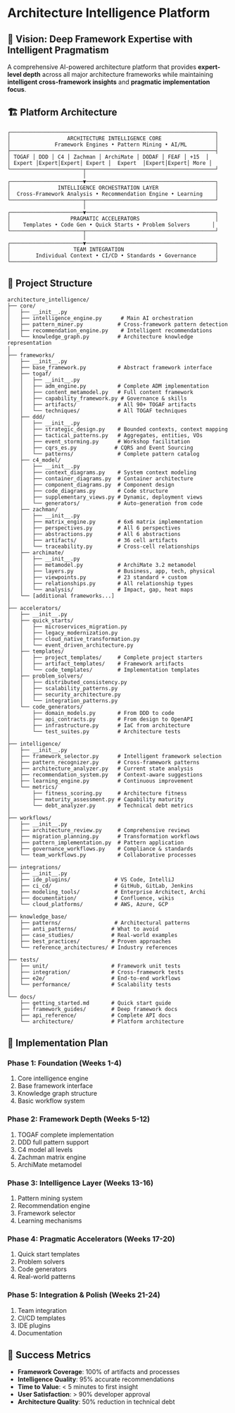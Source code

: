 # Architecture Intelligence Platform

## 🎯 Vision: Deep Framework Expertise with Intelligent Pragmatism

A comprehensive AI-powered architecture platform that provides **expert-level depth** across all major architecture frameworks while maintaining **intelligent cross-framework insights** and **pragmatic implementation focus**.

## 🏗️ Platform Architecture

```
┌─────────────────────────────────────────────────────────────────┐
│                  ARCHITECTURE INTELLIGENCE CORE                 │
│              Framework Engines • Pattern Mining • AI/ML         │
├─────────────────────────────────────────────────────────────────┤
│ TOGAF │ DDD │ C4 │ Zachman │ ArchiMate │ DODAF │ FEAF │ +15  │
│ Expert │Expert│Expert│ Expert │  Expert  │Expert│Expert│ More │
└───────────────────────┬─────────────────────────────────────────┘
                        │
┌───────────────────────▼─────────────────────────────────────────┐
│               INTELLIGENCE ORCHESTRATION LAYER                  │
│  Cross-Framework Analysis • Recommendation Engine • Learning    │
└───────────────────────┬─────────────────────────────────────────┘
                        │
┌───────────────────────▼─────────────────────────────────────────┐
│                   PRAGMATIC ACCELERATORS                        │
│    Templates • Code Gen • Quick Starts • Problem Solvers       │
└───────────────────────┬─────────────────────────────────────────┘
                        │
┌───────────────────────▼─────────────────────────────────────────┐
│                    TEAM INTEGRATION                             │
│        Individual Context • CI/CD • Standards • Governance      │
└─────────────────────────────────────────────────────────────────┘
```

## 📁 Project Structure

```
architecture_intelligence/
├── core/
│   ├── __init__.py
│   ├── intelligence_engine.py      # Main AI orchestration
│   ├── pattern_miner.py           # Cross-framework pattern detection
│   ├── recommendation_engine.py    # Intelligent recommendations
│   └── knowledge_graph.py         # Architecture knowledge representation
│
├── frameworks/
│   ├── __init__.py
│   ├── base_framework.py          # Abstract framework interface
│   ├── togaf/
│   │   ├── __init__.py
│   │   ├── adm_engine.py          # Complete ADM implementation
│   │   ├── content_metamodel.py   # Full content framework
│   │   ├── capability_framework.py # Governance & skills
│   │   ├── artifacts/             # All 90+ TOGAF artifacts
│   │   └── techniques/            # All TOGAF techniques
│   ├── ddd/
│   │   ├── __init__.py
│   │   ├── strategic_design.py    # Bounded contexts, context mapping
│   │   ├── tactical_patterns.py   # Aggregates, entities, VOs
│   │   ├── event_storming.py      # Workshop facilitation
│   │   ├── cqrs_es.py            # CQRS and Event Sourcing
│   │   └── patterns/              # Complete pattern catalog
│   ├── c4_model/
│   │   ├── __init__.py
│   │   ├── context_diagrams.py    # System context modeling
│   │   ├── container_diagrams.py  # Container architecture
│   │   ├── component_diagrams.py  # Component design
│   │   ├── code_diagrams.py       # Code structure
│   │   ├── supplementary_views.py # Dynamic, deployment views
│   │   └── generators/            # Auto-generation from code
│   ├── zachman/
│   │   ├── __init__.py
│   │   ├── matrix_engine.py       # 6x6 matrix implementation
│   │   ├── perspectives.py        # All 6 perspectives
│   │   ├── abstractions.py        # All 6 abstractions
│   │   ├── artifacts/             # 36 cell artifacts
│   │   └── traceability.py        # Cross-cell relationships
│   ├── archimate/
│   │   ├── __init__.py
│   │   ├── metamodel.py           # ArchiMate 3.2 metamodel
│   │   ├── layers.py              # Business, app, tech, physical
│   │   ├── viewpoints.py          # 23 standard + custom
│   │   ├── relationships.py       # All relationship types
│   │   └── analysis/              # Impact, gap, heat maps
│   └── [additional frameworks...]
│
├── accelerators/
│   ├── __init__.py
│   ├── quick_starts/
│   │   ├── microservices_migration.py
│   │   ├── legacy_modernization.py
│   │   ├── cloud_native_transformation.py
│   │   └── event_driven_architecture.py
│   ├── templates/
│   │   ├── project_templates/     # Complete project starters
│   │   ├── artifact_templates/    # Framework artifacts
│   │   └── code_templates/        # Implementation templates
│   ├── problem_solvers/
│   │   ├── distributed_consistency.py
│   │   ├── scalability_patterns.py
│   │   ├── security_architecture.py
│   │   └── integration_patterns.py
│   └── code_generators/
│       ├── domain_models.py       # From DDD to code
│       ├── api_contracts.py       # From design to OpenAPI
│       ├── infrastructure.py      # IaC from architecture
│       └── test_suites.py         # Architecture tests
│
├── intelligence/
│   ├── __init__.py
│   ├── framework_selector.py      # Intelligent framework selection
│   ├── pattern_recognizer.py      # Cross-framework patterns
│   ├── architecture_analyzer.py   # Current state analysis
│   ├── recommendation_system.py   # Context-aware suggestions
│   ├── learning_engine.py         # Continuous improvement
│   └── metrics/
│       ├── fitness_scoring.py     # Architecture fitness
│       ├── maturity_assessment.py # Capability maturity
│       └── debt_analyzer.py       # Technical debt metrics
│
├── workflows/
│   ├── __init__.py
│   ├── architecture_review.py     # Comprehensive reviews
│   ├── migration_planning.py      # Transformation workflows
│   ├── pattern_implementation.py  # Pattern application
│   ├── governance_workflows.py    # Compliance & standards
│   └── team_workflows.py          # Collaborative processes
│
├── integrations/
│   ├── __init__.py
│   ├── ide_plugins/              # VS Code, IntelliJ
│   ├── ci_cd/                    # GitHub, GitLab, Jenkins
│   ├── modeling_tools/           # Enterprise Architect, Archi
│   ├── documentation/            # Confluence, wikis
│   └── cloud_platforms/          # AWS, Azure, GCP
│
├── knowledge_base/
│   ├── patterns/                 # Architectural patterns
│   ├── anti_patterns/           # What to avoid
│   ├── case_studies/            # Real-world examples
│   ├── best_practices/          # Proven approaches
│   └── reference_architectures/ # Industry references
│
├── tests/
│   ├── unit/                    # Framework unit tests
│   ├── integration/             # Cross-framework tests
│   ├── e2e/                     # End-to-end workflows
│   └── performance/             # Scalability tests
│
└── docs/
    ├── getting_started.md       # Quick start guide
    ├── framework_guides/        # Deep framework docs
    ├── api_reference/           # Complete API docs
    └── architecture/            # Platform architecture
```

## 🚀 Implementation Plan

### Phase 1: Foundation (Weeks 1-4)
1. Core intelligence engine
2. Base framework interface
3. Knowledge graph structure
4. Basic workflow system

### Phase 2: Framework Depth (Weeks 5-12)
1. TOGAF complete implementation
2. DDD full pattern support
3. C4 model all levels
4. Zachman matrix engine
5. ArchiMate metamodel

### Phase 3: Intelligence Layer (Weeks 13-16)
1. Pattern mining system
2. Recommendation engine
3. Framework selector
4. Learning mechanisms

### Phase 4: Pragmatic Accelerators (Weeks 17-20)
1. Quick start templates
2. Problem solvers
3. Code generators
4. Real-world patterns

### Phase 5: Integration & Polish (Weeks 21-24)
1. Team integration
2. CI/CD templates
3. IDE plugins
4. Documentation

## 🎯 Success Metrics

- **Framework Coverage**: 100% of artifacts and processes
- **Intelligence Quality**: 95% accurate recommendations
- **Time to Value**: < 5 minutes to first insight
- **User Satisfaction**: > 90% developer approval
- **Architecture Quality**: 50% reduction in technical debt